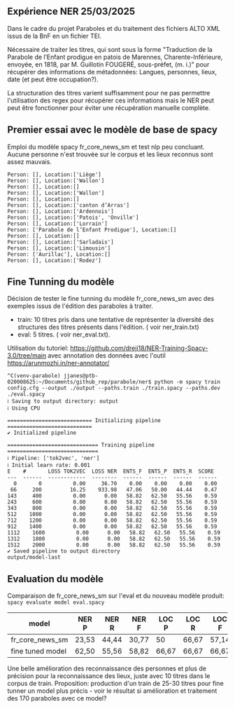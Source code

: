 ## Expérience NER 25/03/2025

Dans le cadre du projet Paraboles et du traitement des fichiers ALTO XML issus de la BnF en un fichier TEI. 

Nécessaire de traiter les titres, qui sont sous la forme "Traduction de la Parabole de l’Enfant prodigue en patois de Marennes, Charente-Inférieure, envoyée, en 1818, par M. Guillotin FOUGERÉ, sous-préfet, (m. i.)" pour récupérer des informations de métadonnées: Langues, personnes, lieux, date (et peut être occupation?). 

La structuration des titres varient suffisamment pour ne pas permettre l'utilisation des regex pour récupérer ces informations mais le NER peut peut être fonctionner pour éviter une récupération manuelle complète.

## Premier essai avec le modèle de base de spacy

Emploi du modèle spacy fr_core_news_sm et test nlp peu concluant. Aucune personne n'est trouvée sur le corpus et les lieux reconnus sont assez mauvais.
```
Person: [], Location:['Liège']
Person: [], Location:['Wallon']
Person: [], Location:[]
Person: [], Location:['Wallon']
Person: [], Location:[]
Person: [], Location:['canton d’Arras']
Person: [], Location:['Ardennois']
Person: [], Location:['Patois', 'Onville']
Person: [], Location:['Lorrain']
Person: ['Parabole de l’Enfant Prodigue'], Location:[]
Person: [], Location:[]
Person: [], Location:['Sarladais']
Person: [], Location:['Limousin']
Person: ['Aurillac'], Location:[]
Person: [], Location:['Rodez']
```

## Fine Tunning du modèle
Décision de tester le fine tunning du modèle fr_core_news_sm avec des exemples issus de l'édition des paraboles à traiter.
- train: 10 titres pris dans une tentative de représenter la diversité des structures des titres présents dans l'édition. ( voir ner_train.txt)
- eval: 5 titres. ( voir ner_eval.txt). 

Utilisation du tutoriel: https://github.com/dreji18/NER-Training-Spacy-3.0/tree/main avec annotation des données avec l'outil https://arunmozhi.in/ner-annotator/

```
^C(venv-parabole) jjanes@ptb-020008625:~/Documents/github_rep/parabole/ner$ python -m spacy train config.cfg --output ./output --paths.train ./train.spacy --paths.dev ./eval.spacy
ℹ Saving to output directory: output
ℹ Using CPU

=========================== Initializing pipeline ===========================
✔ Initialized pipeline

============================= Training pipeline =============================
ℹ Pipeline: ['tok2vec', 'ner']
ℹ Initial learn rate: 0.001
E    #       LOSS TOK2VEC  LOSS NER  ENTS_F  ENTS_P  ENTS_R  SCORE 
---  ------  ------------  --------  ------  ------  ------  ------
  0       0          0.00     36.70    0.00    0.00    0.00    0.00
 66     200         16.25    933.98   47.06   50.00   44.44    0.47
143     400          0.00      0.00   58.82   62.50   55.56    0.59
243     600          0.00      0.00   58.82   62.50   55.56    0.59
343     800          0.00      0.00   58.82   62.50   55.56    0.59
512    1000          0.00      0.00   58.82   62.50   55.56    0.59
712    1200          0.00      0.00   58.82   62.50   55.56    0.59
912    1400          0.00      0.00   58.82   62.50   55.56    0.59
1112    1600          0.00      0.00   58.82   62.50   55.56    0.59
1312    1800          0.00      0.00   58.82   62.50   55.56    0.59
1512    2000          0.00      0.00   58.82   62.50   55.56    0.59
✔ Saved pipeline to output directory
output/model-last

```


## Evaluation du modèle

Comparaison de fr_core_news_sm sur l'eval et du nouveau modèle produit:
```spacy evaluate model eval.spacy```

| model | NER P | NER R | NER F | LOC P | LOC R| LOC F | PER P | PER R | PER F |
|----- |----|---|----|---|---|---|---|---|--|
| fr_core_news_sm | 23,53|44,44|30,77|50|66,67|57,14|0|0|0|
|fine tuned model | 62,50|55,56|58,82|66,67|66,67|66,67|50,00|33,33|40,00|

Une belle amélioration des reconnaissance des personnes et plus de précision pour la reconnaissance des lieux, juste avec 10 titres dans le corpus de train.
Proposition: production d'un train de 25-30 titres pour fine tunner un model plus précis - voir le résultat si amélioration et traitement des 170 paraboles avec ce model?

